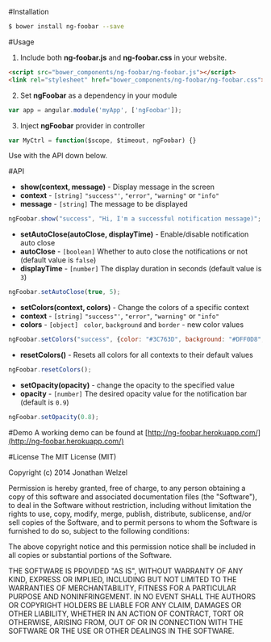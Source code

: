 #Installation
```bash
$ bower install ng-foobar --save
```

#Usage
1. Include both **ng-foobar.js** and **ng-foobar.css** in your website.

```html
<script src="bower_components/ng-foobar/ng-foobar.js"></script>
<link rel="stylesheet" href="bower_components/ng-foobar/ng-foobar.css">
```

2. Set **ngFoobar** as a dependency in your module

```javascript
var app = angular.module('myApp', ['ngFoobar']);
```

3. Inject **ngFoobar** provider in controller

```javascript
var MyCtrl = function($scope, $timeout, ngFoobar) {}
```

Use with the API down below.

#API
* **show(context, message)** - Display message in the screen
 * **context** - `[string]` `"success"'`, `"error"`, `"warning"` or `"info"`
 * **message** - `[string]` The message to be displayed 
```javascript
ngFoobar.show("success", "Hi, I'm a successful notification message)";
```

* **setAutoClose(autoClose, displayTime)** - Enable/disable notification auto close
 * **autoClose** - `[boolean]` Whether to auto close the notifications or not (default value is `false`)
 * **displayTime** - `[number]` The display duration in seconds (default value is `3`)
```javascript
ngFoobar.setAutoClose(true, 5);
```

* **setColors(context, colors)** - Change the colors of a specific context
 * **context** - `[string]` `"success"'`, `"error"`, `"warning"` or `"info"`
 * **colors** - `[object] ` `color`, `background` and `border` - new color values
```javascript
ngFoobar.setColors("success", {color: "#3C763D", background: "#DFF0D8", border: "#D6E9C6"});
```

* **resetColors()** - Resets all colors for all contexts to their default values
```javascript
ngFoobar.resetColors();
```

* **setOpacity(opacity)** - change the opacity to the specified value
 * **opacity** - `[number]` The desired opacity value for the notification bar (default is `0.9`)
```javascript
ngFoobar.setOpacity(0.8);
```

#Demo
A working demo can be found at [http://ng-foobar.herokuapp.com/](http://ng-foobar.herokuapp.com/)

#License
The MIT License (MIT)

Copyright (c) 2014 Jonathan Welzel

Permission is hereby granted, free of charge, to any person obtaining a copy
of this software and associated documentation files (the "Software"), to deal
in the Software without restriction, including without limitation the rights
to use, copy, modify, merge, publish, distribute, sublicense, and/or sell
copies of the Software, and to permit persons to whom the Software is
furnished to do so, subject to the following conditions:

The above copyright notice and this permission notice shall be included in
all copies or substantial portions of the Software.

THE SOFTWARE IS PROVIDED "AS IS", WITHOUT WARRANTY OF ANY KIND, EXPRESS OR
IMPLIED, INCLUDING BUT NOT LIMITED TO THE WARRANTIES OF MERCHANTABILITY,
FITNESS FOR A PARTICULAR PURPOSE AND NONINFRINGEMENT. IN NO EVENT SHALL THE
AUTHORS OR COPYRIGHT HOLDERS BE LIABLE FOR ANY CLAIM, DAMAGES OR OTHER
LIABILITY, WHETHER IN AN ACTION OF CONTRACT, TORT OR OTHERWISE, ARISING FROM,
OUT OF OR IN CONNECTION WITH THE SOFTWARE OR THE USE OR OTHER DEALINGS IN
THE SOFTWARE.

